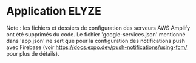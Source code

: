 # Application ELYZE
Note : les fichiers et dossiers de configuration des serveurs AWS Amplify ont été supprimés du code.
Le fichier 'google-services.json' mentionné dans 'app.json' ne sert que pour la configuration des notifications push avec Firebase (voir https://docs.expo.dev/push-notifications/using-fcm/ pour plus de détails).
